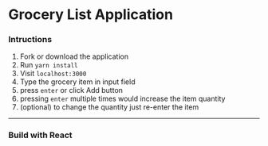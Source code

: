 Grocery List Application 
========================

### Intructions
1. Fork or download the application
2. Run `yarn install`
3. Visit `localhost:3000`
4. Type the grocery item in input field 
5. press `enter` or click Add button
6. pressing `enter` multiple times would increase the item quantity
7. (optional) to change the quantity just re-enter the item

---
### Build with React
